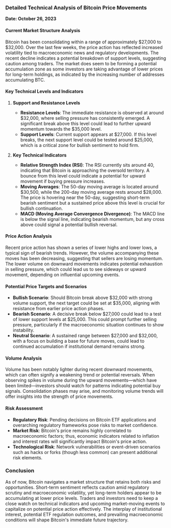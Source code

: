### Detailed Technical Analysis of Bitcoin Price Movements

**Date: October 26, 2023**

#### Current Market Structure Analysis
Bitcoin has been consolidating within a range of approximately $27,000 to $32,000. Over the last few weeks, the price action has reflected increased volatility tied to macroeconomic news and regulatory developments. The recent decline indicates a potential breakdown of support levels, suggesting caution among traders. The market does seem to be forming a potential accumulation zone as some investors are taking advantage of lower prices for long-term holdings, as indicated by the increasing number of addresses accumulating BTC.

#### Key Technical Levels and Indicators

1. **Support and Resistance Levels**
   - **Resistance Levels**: The immediate resistance is observed at around $32,000, where selling pressure has consistently emerged. A significant break above this level could lead to further upward momentum towards the $35,000 level.
   - **Support Levels**: Current support appears at $27,000. If this level breaks, the next support level could be tested around $25,000, which is a critical zone for bullish sentiment to hold firm.

2. **Key Technical Indicators**
   - **Relative Strength Index (RSI)**: The RSI currently sits around 40, indicating that Bitcoin is approaching the oversold territory. A bounce from this level could indicate a potential for upward movement if buying pressure increases.
   - **Moving Averages**: The 50-day moving average is located around $30,500, while the 200-day moving average rests around $28,000. The price is hovering near the 50-day, suggesting short-term bearish sentiment but a sustained price above this level is crucial for bullish continuation.
   - **MACD (Moving Average Convergence Divergence)**: The MACD line is below the signal line, indicating bearish momentum, but any cross above could signal a potential bullish reversal.

#### Price Action Analysis
Recent price action has shown a series of lower highs and lower lows, a typical sign of bearish trends. However, the volume accompanying these moves has been decreasing, suggesting that sellers are losing momentum. The lower volume on downward movements indicates potential exhaustion in selling pressure, which could lead us to see sideways or upward movement, depending on influential upcoming events.

#### Potential Price Targets and Scenarios
- **Bullish Scenario**: Should Bitcoin break above $32,000 with strong volume support, the next target could be set at $35,000, aligning with resistance from earlier price action phases.
- **Bearish Scenario**: A decisive break below $27,000 could lead to a test of lower support levels at $25,000. This could prompt further selling pressure, particularly if the macroeconomic situation continues to show instability.
- **Neutral Scenario**: A sustained range between $27,000 and $32,000, with a focus on building a base for future moves, could lead to continued accumulation if institutional demand remains strong.

#### Volume Analysis
Volume has been notably lighter during recent downward movements, which can often signify a weakening trend or potential reversals. When observing spikes in volume during the upward movements—which have been limited—investors should watch for patterns indicating potential buy signals. Consolidation phases may arise, and monitoring volume trends will offer insights into the strength of price movements.

#### Risk Assessment
- **Regulatory Risk**: Pending decisions on Bitcoin ETF applications and overarching regulatory frameworks pose risks to market confidence.
- **Market Risk**: Bitcoin's price remains highly correlated to macroeconomic factors; thus, economic indicators related to inflation and interest rates will significantly impact Bitcoin's price action.
- **Technological Risk**: Network vulnerabilities or event-driven scenarios such as hacks or forks (though less common) can present additional risk elements.

### Conclusion
As of now, Bitcoin navigates a market structure that retains both risks and opportunities. Short-term sentiment reflects caution amid regulatory scrutiny and macroeconomic volatility, yet long-term holders appear to be accumulating at lower price levels. Traders and investors need to keep a close watch on technical indicators and upcoming market-moving events to capitalize on potential price action effectively. The interplay of institutional interest, potential ETF regulation outcomes, and prevailing macroeconomic conditions will shape Bitcoin's immediate future trajectory.